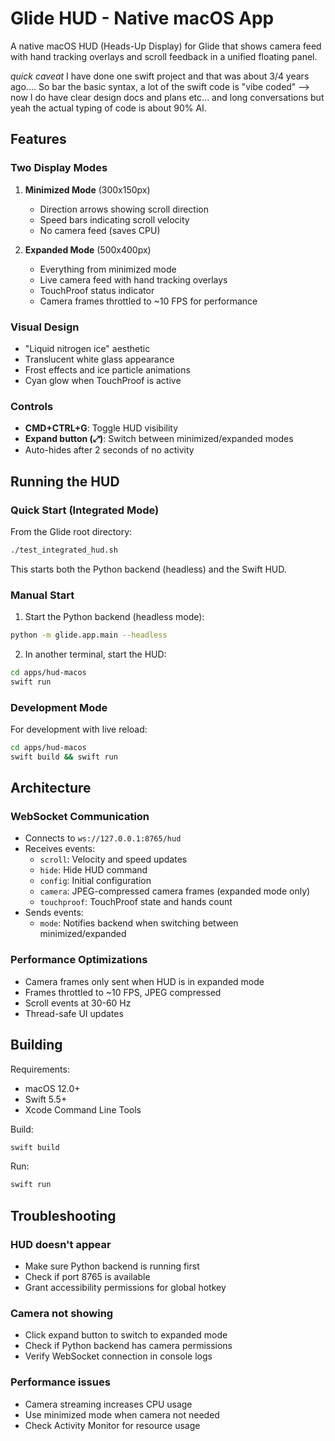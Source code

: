 # Glide HUD - Native macOS App

A native macOS HUD (Heads-Up Display) for Glide that shows camera feed with hand tracking overlays and scroll feedback in a unified floating panel.

*quick caveat* I have done one swift project and that was about 3/4 years ago.... So bar the basic syntax, a lot of the swift code is "vibe coded" --> now I do have clear design docs and plans etc... and long conversations but yeah the actual typing of code is about 90% AI.

## Features

### Two Display Modes

1. **Minimized Mode** (300x150px)
   - Direction arrows showing scroll direction
   - Speed bars indicating scroll velocity
   - No camera feed (saves CPU)

2. **Expanded Mode** (500x400px) 
   - Everything from minimized mode
   - Live camera feed with hand tracking overlays
   - TouchProof status indicator
   - Camera frames throttled to ~10 FPS for performance

### Visual Design
- "Liquid nitrogen ice" aesthetic
- Translucent white glass appearance
- Frost effects and ice particle animations
- Cyan glow when TouchProof is active

### Controls
- **CMD+CTRL+G**: Toggle HUD visibility
- **Expand button (⤢)**: Switch between minimized/expanded modes
- Auto-hides after 2 seconds of no activity

## Running the HUD

### Quick Start (Integrated Mode)
From the Glide root directory:
```bash
./test_integrated_hud.sh
```

This starts both the Python backend (headless) and the Swift HUD.

### Manual Start

1. Start the Python backend (headless mode):
```bash
python -m glide.app.main --headless
```

2. In another terminal, start the HUD:
```bash
cd apps/hud-macos
swift run
```

### Development Mode

For development with live reload:
```bash
cd apps/hud-macos
swift build && swift run
```

## Architecture

### WebSocket Communication
- Connects to `ws://127.0.0.1:8765/hud`
- Receives events:
  - `scroll`: Velocity and speed updates
  - `hide`: Hide HUD command
  - `config`: Initial configuration
  - `camera`: JPEG-compressed camera frames (expanded mode only)
  - `touchproof`: TouchProof state and hands count
- Sends events:
  - `mode`: Notifies backend when switching between minimized/expanded

### Performance Optimizations
- Camera frames only sent when HUD is in expanded mode
- Frames throttled to ~10 FPS, JPEG compressed
- Scroll events at 30-60 Hz
- Thread-safe UI updates

## Building

Requirements:
- macOS 12.0+
- Swift 5.5+
- Xcode Command Line Tools

Build:
```bash
swift build
```

Run:
```bash
swift run
```

## Troubleshooting

### HUD doesn't appear
- Make sure Python backend is running first
- Check if port 8765 is available
- Grant accessibility permissions for global hotkey

### Camera not showing
- Click expand button to switch to expanded mode
- Check if Python backend has camera permissions
- Verify WebSocket connection in console logs

### Performance issues
- Camera streaming increases CPU usage
- Use minimized mode when camera not needed
- Check Activity Monitor for resource usage